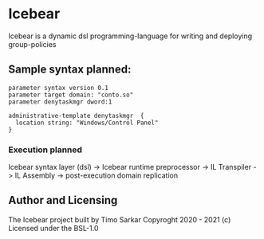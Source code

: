 # Icebear
Icebear is a dynamic dsl programming-language for writing and deploying group-policies

## Sample syntax planned:

```
parameter syntax version 0.1
parameter target domain: "conto.so"
parameter denytaskmgr dword:1

administrative-template denytaskmgr  {
  location string: "Windows/Control Panel"
}
```

### Execution planned

Icebear syntax layer (dsl) -> Icebear runtime preprocessor -> IL Transpiler -> IL Assembly -> post-execution domain replication
 
## Author and Licensing

The Icebear project built by Timo Sarkar Copyroght 2020 - 2021 (c) Licensed under the BSL-1.0
